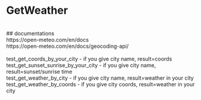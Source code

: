 # GetWeather
<br>
## documentations<br>
https://open-meteo.com/en/docs <br>
https://open-meteo.com/en/docs/geocoding-api/ <br>
<br>
test_get_coords_by_your_city - if you give city name, result=coords<br>
test_get_sunset_sunrise_by_your_city - if you give city name, result=sunset/sunrise time<br>
test_get_weather_by_city - if you give city name, result=weather in your city<br>
test_get_weather_by_coords - if you give city coords, result=weather in your city<br>
